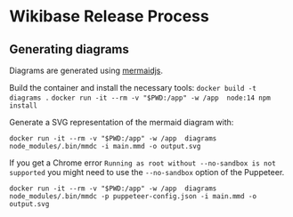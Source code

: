 # Wikibase Release Process

## Generating diagrams

Diagrams are generated using [mermaidjs](https://github.com/mermaid-js/mermaid).

Build the container and install the necessary tools:
`docker build -t diagrams .`
`docker run -it --rm -v "$PWD:/app" -w /app  node:14 npm install`

Generate a SVG representation of the mermaid diagram with:

`docker run -it --rm -v "$PWD:/app" -w /app  diagrams node_modules/.bin/mmdc -i main.mmd -o output.svg`

If you get a Chrome error `Running as root without --no-sandbox is not supported` you might need to use the `--no-sandbox` option of the Puppeteer.

`docker run -it --rm -v "$PWD:/app" -w /app  diagrams node_modules/.bin/mmdc -p puppeteer-config.json -i main.mmd -o output.svg`

